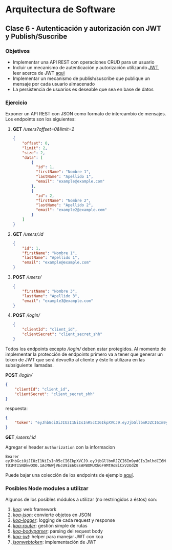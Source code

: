 # Arquitectura de Software
## Clase 6 - Autenticación y autorización con JWT y Publish/Suscribe
### Objetivos

* Implementar una API REST con operaciones CRUD para un usuario
* Incluir un mecanismo de autenticación y autorización utilizando [JWT](https://jwt.io/), leer acerca de JWT [aqui](https://jwt.io/introduction/)
* Implementar un mecanismo de publish/suscribe que publique un mensaje por cada usuario almacenado
* La persistencia de usuarios es deseable que sea en base de datos 

### Ejercicio

Exponer un API REST con JSON como formato de intercambio de mensajes.
Los endpoints son los siguientes:

1. **GET** */users?offset=0&limit=2*
	```json
    {
        "offset": 0,
        "limit": 2,
        "size": 2,
        "data": [
            {
              "id": 1,
              "firstName": "Nombre 1",
              "lastName": "Apellido 1",
              "email": "example@example.com"
            },
            {
              "id": 2,
              "firstName": "Nombre 2",
              "lastName": "Apellido 2",
              "email": "example2@example.com"
            }
        ]
	}
    ```
2. **GET** */users/:id*
	```json
    {
        "id": 1,
        "firstName": "Nombre 1",
        "lastName": "Apellido 1",
        "email": "example@example.com"
    }
    ```
3. **POST** */users/*
	```json
    {
        "firstName": "Nombre 3",
        "lastName": "Apellido 3",
        "email": "example3@example.com"
    }
    ```
4. **POST** */login/*
	```json
    {
        "clientId": "client_id",
        "clientSecret": "client_secret_shh"
    }
    ```

Todos los endpoints excepto */login/* deben estar protegidos. 
Al momento de implementar la protección de endpoints primero va a tener que generar un token de JWT que será devuelto al cliente y éste lo utilizara en las subsiguiente llamadas.

**POST** */login/*

```json
{
    "clientId": "client_id",
    "clientSecret": "client_secret_shh"
}
```
    
respuesta:

```json
{
    "token": "eyJhbGciOiJIUzI1NiIsInR5cCI6IkpXVCJ9.eyJjbGllbnRJZCI6Im9ydCIsImlhdCI6MTU1MTI5NDkwOX0.1AcM6WjVEcU9iE6OEsAPBOMUXGGF9Mt9o8iCxVzOdZ0"
}
```

**GET** */users/:id*

Agregar el header ```Authorization``` con la informacion

```Bearer eyJhbGciOiJIUzI1NiIsInR5cCI6IkpXVCJ9.eyJjbGllbnRJZCI6Im9ydCIsImlhdCI6MTU1MTI5NDkwOX0.1AcM6WjVEcU9iE6OEsAPBOMUXGGF9Mt9o8iCxVzOdZ0```

Puede bajar una colección de los endpoints de ejemplo [aquí](User_API.postman_collection.json).

### Posibles Node modules a utilizar

Algunos de los posibles módulos a utilizar (no restringidos a éstos) son:

1. *[koa](https://github.com/koajs/koa)*: web framework
2. *[koa-json](https://github.com/koajs/json)*: convierte objetos en JSON
3. *[koa-logger](https://github.com/koajs/logger)*: logging de cada request y response
4. *[koa-router](https://github.com/ZijianHe/koa-router)*: gestión simple de rutas
5. *[koa-bodyparser](https://github.com/koajs/bodyparser)*: parsing del request body
6. *[koa-jwt](https://github.com/koajs/jwt)*: helper para manejar JWT con koa
7. *[jsonwebtoken](https://github.com/auth0/node-jsonwebtoken)*: implementación de JWT

